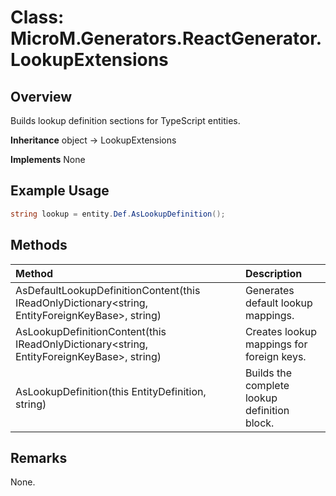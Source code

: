 # Class: MicroM.Generators.ReactGenerator.LookupExtensions
## Overview
Builds lookup definition sections for TypeScript entities.

**Inheritance**
object -> LookupExtensions

**Implements**
None

## Example Usage
```csharp
string lookup = entity.Def.AsLookupDefinition();
```
## Methods
| Method | Description |
|:------------|:-------------|
| AsDefaultLookupDefinitionContent(this IReadOnlyDictionary<string, EntityForeignKeyBase>, string) | Generates default lookup mappings. |
| AsLookupDefinitionContent(this IReadOnlyDictionary<string, EntityForeignKeyBase>, string) | Creates lookup mappings for foreign keys. |
| AsLookupDefinition(this EntityDefinition, string) | Builds the complete lookup definition block. |

## Remarks
None.

